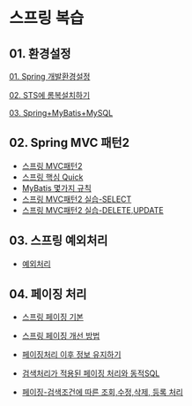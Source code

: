# 스프링 복습

## 01. 환경설정

[01. Spring 개발환경설정](https://github.com/hy6219/Spring_Review/blob/main/Step01.Environment_Manual/Spring%EA%B0%9C%EB%B0%9C%ED%99%98%EA%B2%BD%EC%84%A4%EC%A0%95.md)

[02. STS에 롬복설치하기](https://github.com/hy6219/Spring_Review/blob/main/Step01.Environment_Manual/STS%EC%97%90%20%EB%A1%AC%EB%B3%B5%EC%84%A4%EC%B9%98%ED%95%98%EA%B8%B0.md)

[03. Spring+MyBatis+MySQL](https://github.com/hy6219/Spring_Review/blob/main/Step01.Environment_Manual/Spring%2BMyBatis%2BMySQL.md)

## 02. Spring MVC 패턴2

- [스프링 MVC패턴2](https://github.com/hy6219/Spring_Review/blob/main/Step02.About%20Spring/SpringMVC/%EC%8A%A4%ED%94%84%EB%A7%81MVC%ED%8C%A8%ED%84%B42.md)
- [스프링 핵심 Quick](https://github.com/hy6219/Spring_Review/blob/main/Step02.About%20Spring/Spring%ED%8A%B9%EC%A7%95.md)
- [MyBatis 몇가지 규칙](https://github.com/hy6219/Spring_Review/blob/main/Step02.About%20Spring/SpringMVC/MyBatis%20%EB%AA%87%EA%B0%80%EC%A7%80%20%EA%B7%9C%EC%B9%99.md)
- [스프링 MVC패턴2 실습-SELECT](https://github.com/hy6219/Spring_Review/blob/main/Step02.About%20Spring/SpringMVC/Spring%20MVC%20%EA%B0%84%EB%8B%A8%ED%95%9C%20%EA%B5%AC%EC%84%B1%20%EC%A7%84%ED%96%89(1).md)
- [스프링 MVC패턴2 실습-DELETE,UPDATE](https://github.com/hy6219/Spring_Review/blob/main/Step02.About%20Spring/SpringMVC/Spring%20MVC%20%EA%B0%84%EB%8B%A8%ED%95%9C%20%EA%B5%AC%EC%84%B1%20%EC%A7%84%ED%96%89(2).md)

## 03. 스프링 예외처리

- [예외처리](https://github.com/hy6219/Spring_Review/blob/main/Step02.About%20Spring/%EC%8A%A4%ED%94%84%EB%A7%81-%EC%98%88%EC%99%B8%EC%B2%98%EB%A6%AC.md)

## 04. 페이징 처리

- [스프링 페이징 기본](https://github.com/hy6219/Spring_Review/blob/main/Step02.About%20Spring/SpringMVC/Pagination/%ED%8E%98%EC%9D%B4%EC%A7%95%EC%B2%98%EB%A6%AC_Basic.md)

- [스프링 페이징 개선 방법](https://github.com/hy6219/Spring_Review/blob/main/Step02.About%20Spring/SpringMVC/Pagination/%ED%8E%98%EC%9D%B4%EC%A7%95%20%EC%B2%98%EB%A6%AC%20%EA%B0%9C%EC%84%A0.md)

- [페이징처리 이후 정보 유지하기](https://github.com/hy6219/Spring_Review/blob/main/Step02.About%20Spring/SpringMVC/Pagination/%ED%8E%98%EC%9D%B4%EC%A7%95%EC%B2%98%EB%A6%AC%20%EC%9D%B4%ED%9B%84%20%EC%A0%95%EB%B3%B4%20%EC%9C%A0%EC%A7%80%ED%95%98%EA%B8%B0%20with%20%EB%AA%A9%EB%A1%9D%EC%9C%BC%EB%A1%9C%20%EB%8F%8C%EC%95%84%EA%B0%80%EA%B8%B0%2C%20update%2C%20delete.md)

- [검색처리가 적용된 페이징 처리와 동적SQL](https://github.com/hy6219/Spring_Review/blob/main/Step02.About%20Spring/SpringMVC/Pagination/%ED%8E%98%EC%9D%B4%EC%A7%95-%EA%B2%80%EC%83%89%EC%B2%98%EB%A6%AC%EC%99%80%20%EB%8F%99%EC%A0%81SQL.md)

- [페이징-검색조건에 따른 조회,수정,삭제, 등록 처리](https://github.com/hy6219/Spring_Review/blob/main/Step02.About%20Spring/SpringMVC/Pagination/%ED%8E%98%EC%9D%B4%EC%A7%95-%EA%B2%80%EC%83%89%EC%A1%B0%EA%B1%B4%EC%97%90%20%EB%94%B0%EB%A5%B8%20%EC%A1%B0%ED%9A%8C%2C%EC%88%98%EC%A0%95%2C%EC%82%AD%EC%A0%9C%2C%20%EB%93%B1%EB%A1%9D%20%EC%B2%98%EB%A6%AC.md)